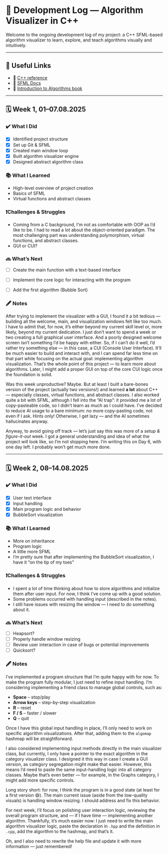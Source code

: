 # 📓 Development Log — Algorithm Visualizer in C++

Welcome to the ongoing development log of my project: a C++ SFML-based algorithm visualizer to learn, explore, and teach algorithms visually and intuitively.

---

## 🔗 Useful Links

- 📁 [C++ reference](https://en.cppreference.com/index.html)
- 📁 [SFML Docs](https://www.sfml-dev.org/documentation/)
- 📘 [Introduction to Algorithms book](https://enos.itcollege.ee/~japoia/algorithms/GT/Introduction_to_algorithms-3rd%20Edition.pdf)


---
## 🗓️ Week 1, 01–07.08.2025

### ✔️ What I Did
- [x] Identified project structure
- [x] Set up Git & SFML
- [x] Created main window loop
- [x] Built algorithm visualizer engine
- [x] Designed abstract algorithm class

### 📚 What I Learned
- High-level overview of project creation
- Basics of SFML
- Virtual functions and abstract classes

### ❗️Challenges & Struggles
- Coming from a C background, I'm not as comfortable with OOP as I’d like to be. I had to read a lot about the object-oriented paradigm. The most challenging part was understanding polymorphism, virtual functions, and abstract classes.
- GUI or CUI?

### 🔜 What’s Next
- [ ] Create the main function with a text-based interface
- [ ] Implement the core logic for interacting with the program
- [ ] Add the first algorithm (Bubble Sort)


### 🖋 Notes
  After trying to implement the visualizer with a GUI, I found it a bit tedious — building all the welcome, main, and visualization windows felt like too much. I have to admit that, for now, it’s either beyond my current skill level or, more likely, beyond my current dedication. I just don’t want to spend a week or two creating a full graphical user interface. And a poorly designed welcome screen isn’t something I’d be happy with either.
So, if I can’t do it well, I’d rather try something else — in this case, a CUI (Console User Interface). It’ll be much easier to build and interact with, and I can spend far less time on that part while focusing on the actual goal: implementing algorithm visualization. That’s the whole point of this project — to learn more about algorithms.
Later, I might add a proper GUI on top of the core CUI logic once the foundation is solid.

  Was this week unproductive? Maybe. But at least I built a bare-bones version of the project (actually two versions!) and learned **a lot** about C++ — especially classes, virtual functions, and abstract classes. I also worked quite a bit with SFML, although I fell into the “AI trap”: it provided me a lot of copy-pasteable code, so I didn’t learn as much as I could have.
I’ve decided to reduce AI usage to a bare minimum: no more copy-pasting code, not even if I ask. Hints only! Otherwise, I get lazy — and the AI sometimes hallucinates anyway.

  Anyway, to avoid going off track — let’s just say this was more of a *setup & figure-it-out* week. I got a general understanding and idea of what the project will look like, so I’m not stopping here. I’m writing this on Day 6, with one day left. I probably won’t get much more done.

---

## 🗓️ Week 2, 08–14.08.2025

### ✔️ What I Did
- [X] User text interface  
- [X] Input handling  
- [X] Main program logic and behavior  
- [X] BubbleSort visualization  

### 📚 What I Learned
- More on inheritance  
- Program logic  
- A little more SFML  
- I’m pretty sure that after implementing the BubbleSort visualization, I have it “on the tip of my toes”  

### ❗️Challenges & Struggles
- I spent a lot of time thinking about how to store algorithms and initialize them after user input. For now, I think I’ve come up with a good solution.  
- Some problems occurred with handling input (described in the notes).  
- I still have issues with resizing the window — I need to do something about it.  

### 🔜 What’s Next
- [ ] Heapsort?  
- [ ] Properly handle window resizing  
- [ ] Review user interaction in case of bugs or potential improvements  
- [ ] Quicksort?  

### 🖋 Notes
I’ve implemented a program structure that I’m quite happy with for now. To make the program fully modular, I just need to refine input handling. I’m considering implementing a friend class to manage global controls, such as:  

- **Space** – stop/play  
- **Arrow keys** – step-by-step visualization  
- **R** – reset  
- **F / S** – faster / slower  
- **Q** – quit  

Once I have this global input handling in place, I’ll only need to work on specific algorithm visualizations. After that, adding them to the `algomap` hashmap will be straightforward.  

I also considered implementing input methods directly in the main visualizer class, but currently, I only have a pointer to the exact algorithm in the category visualizer class. I designed it this way in case I create a GUI version, as category segregation might make that easier. However, this means I’d need to paste the same input-handling logic into all category classes. Maybe that’s even better — for example, in the Graphs category, I might add more specific controls.  

Long story short: for now, I think the program is in a good state (at least for a first version 😄). The main current issue (aside from the low-quality visuals) is handling window resizing. I should address and fix this behavior.  

For next week, I’ll focus on polishing user interaction logic, reviewing the overall program structure, and — if I have time — implementing another algorithm. Thankfully, it’s much easier now: I just need to write the main algorithm visualizer logic, paste the declaration in `.hpp` and the definition in `.cpp`, add the algorithm to the hashmap, and that’s it.  

Oh, and I also need to rewrite the help file and update it with more information — just remembered!
